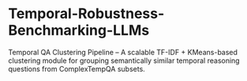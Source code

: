 # Temporal-Robustness-Benchmarking-LLMs
Temporal QA Clustering Pipeline – A scalable TF-IDF + KMeans-based clustering module for grouping semantically similar temporal reasoning questions from ComplexTempQA subsets.
